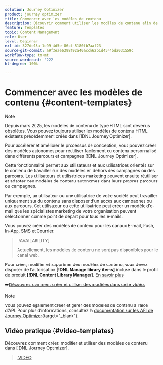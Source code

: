 ```yaml
---
solution: Journey Optimizer
product: journey optimizer
title: Commencer avec les modèles de contenu
description: Découvrir comment utiliser les modèles de contenu afin de réutiliser du contenu dans des campagnes et des parcours Journey Optimizer
feature: Templates
topic: Content Management
role: User
level: Beginner
exl-id: 327de13a-1c99-4d5e-86cf-8180fb7aaf23
source-git-commit: a9f2eae6398f92a40accb62b1d4544bda031559c
workflow-type: tm+mt
source-wordcount: '222'
ht-degree: 100%

---
```



# Commencer avec les modèles de contenu {#content-templates}

>[!NOTE]
>
>Depuis mars 2025, les modèles de contenu de type HTML sont devenus obsolètes. Vous pouvez toujours utiliser les modèles de contenu HTML existants précédemment créés dans [!DNL Journey Optimizer].

Pour accélérer et améliorer le processus de conception, vous pouvez créer des modèles autonomes pour réutiliser facilement du contenu personnalisé dans différents parcours et campagnes [!DNL Journey Optimizer].

Cette fonctionnalité permet aux utilisateurs et aux utilisatrices orientés sur le contenu de travailler sur des modèles en dehors des campagnes ou des parcours. Les utilisateurs et utilisatrices marketing peuvent ensuite réutiliser et adapter ces modèles de contenu autonomes dans leurs propres parcours ou campagnes.

<!--![](../rn/assets/do-not-localize/content-template.gif)-->

Par exemple, un utilisateur ou une utilisatrice de votre société peut travailler uniquement sur du contenu sans disposer d’un accès aux campagnes ou aux parcours. Cet utilisateur ou cette utilisatrice peut créer un modèle d’e-mail que les spécialistes marketing de votre organisation peuvent sélectionner comme point de départ pour tous les e-mails.

Vous pouvez créer des modèles de contenu pour les canaux E-mail, Push, In-App, SMS et Courrier.

>[!AVAILABILITY]
>
>Actuellement, les modèles de contenu ne sont pas disponibles pour le canal web.

Pour créer, modifier et supprimer des modèles de contenu, vous devez disposer de l’autorisation **[!DNL Manage library items]** incluse dans le profil de produit **[!DNL Content Library Manager]**. [En savoir plus](../administration/ootb-product-profiles.md#content-library-manager)

➡️[Découvrez comment créer et utiliser des modèles dans cette vidéo.](#video-templates)

>[!NOTE]
>
>Vous pouvez également créer et gérer des modèles de contenu à l’aide d’API. Pour plus d’informations, consultez la [documentation sur les API de Journey Optimizer](https://developer.adobe.com/journey-optimizer-apis/references/content/){target="_blank"}.

## Vidéo pratique {#video-templates}

Découvrez comment créer, modifier et utiliser des modèles de contenu dans [!DNL Journey Optimizer].

>[!VIDEO](https://video.tv.adobe.com/v/3418586/?quality=12&captions=fre_fr)
